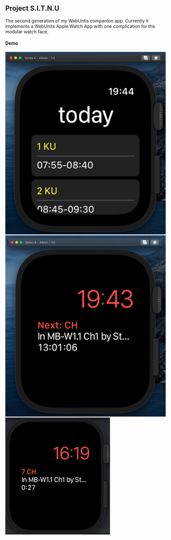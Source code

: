 ## Project S.I.T.N.U

The second generation of my WebUntis companion app. Currently it implements a WebUnits Apple Watch App with one complication for the modular watch face.

#### Demo

![App Demo](assets/watch_app_demo.png) ![Complication Demo](assets/watch_complication_demo.png) ![Complication Demo: Time until end of lesson](assets/watch_complication_time_until_end.png)